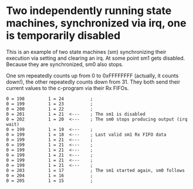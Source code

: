# Two independently running state machines, synchronized via irq, one is temporarily disabled

This is an example of two state machines (sm) synchronizing their execution via setting and clearing an irq. At some point sm1 gets disabled. Because they are synchronized, sm0 also stops.

One sm repeatedly counts up from 0 to 0xFFFFFFFF (actually, it counts down!), the other repeatedly counts down from 31. They both send their current values to the c-program via their Rx FIFOs.

```
0 = 198         1 = 24          ;
0 = 199         1 = 23          ;
0 = 200         1 = 22          ; 
0 = 201         1 = 21  <---    ; The sm1 is disabled
0 = 202         1 = 20  <---    ; The sm0 stops producing output (irq wait)
0 = 199         1 = 19  <---    ;
0 = 199         1 = 18  <---    ; Last valid sm1 Rx FIFO data
0 = 199         1 = 21  <---    ;
0 = 199         1 = 21  <---    ;
0 = 199         1 = 21  <---    ;
0 = 199         1 = 21  <---    ;
0 = 199         1 = 21  <---    ;
0 = 199         1 = 21  <---    ;
0 = 203         1 = 17          ; The sm1 started again, sm0 follows
0 = 204         1 = 16          ;
0 = 205         1 = 15          ;
```